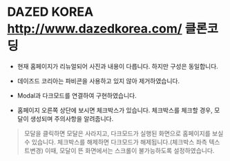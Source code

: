 
# DAZED KOREA http://www.dazedkorea.com/ 클론코딩 # 
* 현재 홈페이지가 리뉴얼되어 사진과 내용이 다릅니다. 하지만 구성은 동일합니다.
* 데이즈드 코리아는 파비콘을 사용하고 있지 않아 제거하였습니다.

*  Modal과 다크모드를 연결하여 구현하였습니다. 
*  홈페이지 오른쪽 상단에 보시면 체크박스가 있습니다. 체크박스를 체크할 경우, 모달이 생성되며 주의사항을 알려줍니다. 
> 모달을 클릭하면 모달은 사라지고, 다크모드가 실행된 화면으로 홈페이지를 보실수 있습니다. 
> 체크박스를 해제하면 다크모드가 해제됩니다.(체크박스 좌측 텍스트변경) 이때, 모달이 뜬 화면에서는 스크롤이 불가능하도록 설정하였습니다.
